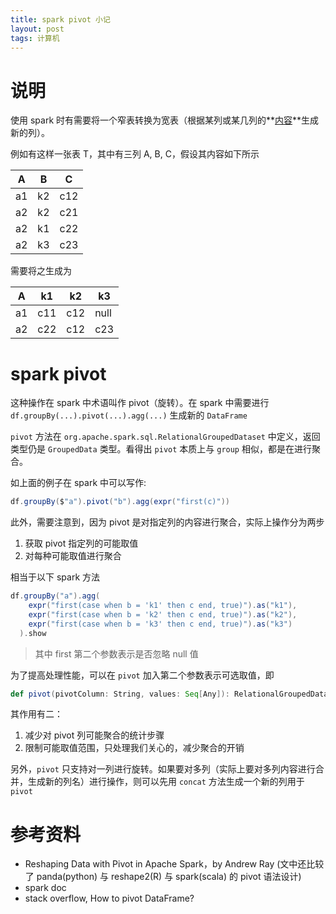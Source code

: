 ```yaml
---
title: spark pivot 小记
layout: post
tags: 计算机
---
```


# 说明

使用 spark 时有需要将一个窄表转换为宽表（根据某列或某几列的**<u>内容</u>**生成新的列）。

例如有这样一张表 T，其中有三列 A, B, C，假设其内容如下所示

| A    | B    | C    |
| ---- | ---- | ---- |
| a1   | k2   | c12  |
| a2   | k2   | c21  |
| a2   | k1   | c22  |
| a2   | k3   | c23  |

需要将之生成为

| A    | k1   | k2   | k3   |
| ---- | ---- | ---- | ---- |
| a1   | c11  | c12  | null |
| a2   | c22  | c12  | c23  |

# spark pivot 

这种操作在 spark 中术语叫作 pivot（旋转）。在 spark 中需要进行 `df.groupBy(...).pivot(...).agg(...)` 生成新的 `DataFrame`

`pivot` 方法在 `org.apache.spark.sql.RelationalGroupedDataset` 中定义，返回类型仍是 `GroupedData` 类型。看得出 `pivot` 本质上与 `group` 相似，都是在进行聚合。

如上面的例子在 spark 中可以写作:

```scala
df.groupBy($"a").pivot("b").agg(expr("first(c)"))
```

此外，需要注意到，因为 pivot 是对指定列的内容进行聚合，实际上操作分为两步
1. 获取 pivot 指定列的可能取值
2. 对每种可能取值进行聚合

相当于以下 spark 方法

```scala
df.groupBy("a").agg(
    expr("first(case when b = 'k1' then c end, true)").as("k1"),
    expr("first(case when b = 'k2' then c end, true)").as("k2"),
    expr("first(case when b = 'k3' then c end, true)").as("k3")
  ).show
```

> 其中 first 第二个参数表示是否忽略 null 值

为了提高处理性能，可以在 `pivot` 加入第二个参数表示可选取值，即

```scala
def pivot(pivotColumn: String, values: Seq[Any]): RelationalGroupedDataset
```

其作用有二：
1. 减少对 pivot 列可能聚合的统计步骤
2. 限制可能取值范围，只处理我们关心的，减少聚合的开销

另外，`pivot` 只支持对一列进行旋转。如果要对多列（实际上要对多列内容进行合并，生成新的列名）进行操作，则可以先用 `concat` 方法生成一个新的列用于 `pivot`

# 参考资料

* Reshaping Data with Pivot in Apache Spark，by Andrew Ray (文中还比较了 panda(python) 与 reshape2(R) 与 spark(scala) 的 pivot 语法设计)
* spark doc
* stack overflow, How to pivot DataFrame? 